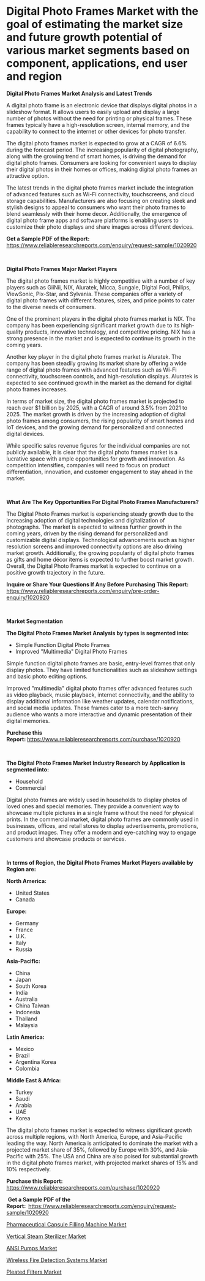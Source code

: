 <p><h1>Digital Photo Frames Market with the goal of estimating the market size and future growth potential of various market segments based on component, applications, end user and region</h1></p><p><strong>Digital Photo Frames Market Analysis and Latest Trends</strong></p>
<p><p>A digital photo frame is an electronic device that displays digital photos in a slideshow format. It allows users to easily upload and display a large number of photos without the need for printing or physical frames. These frames typically have a high-resolution screen, internal memory, and the capability to connect to the internet or other devices for photo transfer.</p><p>The digital photo frames market is expected to grow at a CAGR of 6.6% during the forecast period. The increasing popularity of digital photography, along with the growing trend of smart homes, is driving the demand for digital photo frames. Consumers are looking for convenient ways to display their digital photos in their homes or offices, making digital photo frames an attractive option.</p><p>The latest trends in the digital photo frames market include the integration of advanced features such as Wi-Fi connectivity, touchscreens, and cloud storage capabilities. Manufacturers are also focusing on creating sleek and stylish designs to appeal to consumers who want their photo frames to blend seamlessly with their home decor. Additionally, the emergence of digital photo frame apps and software platforms is enabling users to customize their photo displays and share images across different devices.</p></p>
<p><strong>Get a Sample PDF of the Report:&nbsp;</strong> <a href="https://www.reliableresearchreports.com/enquiry/request-sample/1020920">https://www.reliableresearchreports.com/enquiry/request-sample/1020920</a></p>
<p>&nbsp;</p>
<p><strong>Digital Photo Frames Major Market Players</strong></p>
<p><p>The digital photo frames market is highly competitive with a number of key players such as GiiNii, NIX, Aluratek, Micca, Sungale, Digital Foci, Philips, ViewSonic, Pix-Star, and Sylvania. These companies offer a variety of digital photo frames with different features, sizes, and price points to cater to the diverse needs of consumers.</p><p>One of the prominent players in the digital photo frames market is NIX. The company has been experiencing significant market growth due to its high-quality products, innovative technology, and competitive pricing. NIX has a strong presence in the market and is expected to continue its growth in the coming years.</p><p>Another key player in the digital photo frames market is Aluratek. The company has been steadily growing its market share by offering a wide range of digital photo frames with advanced features such as Wi-Fi connectivity, touchscreen controls, and high-resolution displays. Aluratek is expected to see continued growth in the market as the demand for digital photo frames increases.</p><p>In terms of market size, the digital photo frames market is projected to reach over $1 billion by 2025, with a CAGR of around 3.5% from 2021 to 2025. The market growth is driven by the increasing adoption of digital photo frames among consumers, the rising popularity of smart homes and IoT devices, and the growing demand for personalized and connected digital devices.</p><p>While specific sales revenue figures for the individual companies are not publicly available, it is clear that the digital photo frames market is a lucrative space with ample opportunities for growth and innovation. As competition intensifies, companies will need to focus on product differentiation, innovation, and customer engagement to stay ahead in the market.</p></p>
<p>&nbsp;</p>
<p><strong>What Are The Key Opportunities For Digital Photo Frames Manufacturers?</strong></p>
<p><p>The Digital Photo Frames market is experiencing steady growth due to the increasing adoption of digital technologies and digitalization of photographs. The market is expected to witness further growth in the coming years, driven by the rising demand for personalized and customizable digital displays. Technological advancements such as higher resolution screens and improved connectivity options are also driving market growth. Additionally, the growing popularity of digital photo frames as gifts and home décor items is expected to further boost market growth. Overall, the Digital Photo Frames market is expected to continue on a positive growth trajectory in the future.</p></p>
<p><strong>Inquire or Share Your Questions If Any Before Purchasing This Report:</strong> <a href="https://www.reliableresearchreports.com/enquiry/pre-order-enquiry/1020920">https://www.reliableresearchreports.com/enquiry/pre-order-enquiry/1020920</a></p>
<p>&nbsp;</p>
<p><strong>Market Segmentation</strong></p>
<p><strong>The Digital Photo Frames Market Analysis by types is segmented into:</strong></p>
<p><ul><li>Simple Function Digital Photo Frames</li><li>Improved "Multimedia" Digital Photo Frames</li></ul></p>
<p><p>Simple function digital photo frames are basic, entry-level frames that only display photos. They have limited functionalities such as slideshow settings and basic photo editing options.</p><p>Improved "multimedia" digital photo frames offer advanced features such as video playback, music playback, internet connectivity, and the ability to display additional information like weather updates, calendar notifications, and social media updates. These frames cater to a more tech-savvy audience who wants a more interactive and dynamic presentation of their digital memories.</p></p>
<p><strong>Purchase this Report:&nbsp;</strong><a href="https://www.reliableresearchreports.com/purchase/1020920">https://www.reliableresearchreports.com/purchase/1020920</a></p>
<p>&nbsp;</p>
<p><strong>The Digital Photo Frames Market Industry Research by Application is segmented into:</strong></p>
<p><ul><li>Household</li><li>Commercial</li></ul></p>
<p><p>Digital photo frames are widely used in households to display photos of loved ones and special memories. They provide a convenient way to showcase multiple pictures in a single frame without the need for physical prints. In the commercial market, digital photo frames are commonly used in businesses, offices, and retail stores to display advertisements, promotions, and product images. They offer a modern and eye-catching way to engage customers and showcase products or services.</p></p>
<p>&nbsp;</p>
<p><strong>In terms of Region, the Digital Photo Frames Market Players available by Region are:</strong></p>
<p>
    <p> <strong> North America: </strong>
        <ul>
            <li>United States</li>
            <li>Canada</li>
        </ul>
        </p> 
    <p> <strong> Europe: </strong>
        <ul>
            <li>Germany</li>
            <li>France</li>
            <li>U.K.</li>
            <li>Italy</li>
            <li>Russia</li>
        </ul>
        </p> 
    <p> <strong> Asia-Pacific: </strong>
        <ul>
            <li>China</li>
            <li>Japan</li>
            <li>South Korea</li>
            <li>India</li>
            <li>Australia</li>
            <li>China Taiwan</li>
            <li>Indonesia</li>
            <li>Thailand</li>
            <li>Malaysia</li>
        </ul>
        </p> 
    <p> <strong> Latin America: </strong>
        <ul>
            <li>Mexico</li>
            <li>Brazil</li>
            <li>Argentina Korea</li>
            <li>Colombia</li>
        </ul>
        </p> 
    <p> <strong> Middle East & Africa: </strong>
        <ul>
            <li>Turkey</li>
            <li>Saudi</li>
            <li>Arabia</li>
            <li>UAE</li>
            <li>Korea</li>
        </ul>
    </p>
    </p>
<p><p>The digital photo frames market is expected to witness significant growth across multiple regions, with North America, Europe, and Asia-Pacific leading the way. North America is anticipated to dominate the market with a projected market share of 35%, followed by Europe with 30%, and Asia-Pacific with 25%. The USA and China are also poised for substantial growth in the digital photo frames market, with projected market shares of 15% and 10% respectively.</p></p>
<p><strong>Purchase this Report: </strong><a href="https://www.reliableresearchreports.com/purchase/1020920">https://www.reliableresearchreports.com/purchase/1020920</a></p>
<p>&nbsp;<strong>Get a Sample PDF of the Report:&nbsp;&nbsp;</strong><a href="https://www.reliableresearchreports.com/enquiry/request-sample/1020920">https://www.reliableresearchreports.com/enquiry/request-sample/1020920</a></p>
<p><strong></strong></p>
<p><p><a href="https://medium.com/@dorothybrooks53/pharmaceutical-capsule-filling-machine-market-comprehensive-assessment-by-type-application-and-9cd363d0985e">Pharmaceutical Capsule Filling Machine Market</a></p><p><a href="https://medium.com/@shanieprice69879/vertical-steam-sterilizer-market-size-reveals-the-best-marketing-channels-in-global-industry-f9eb3211156a">Vertical Steam Sterilizer Market</a></p><p><a href="https://medium.com/@dorothybrooks53/ansi-pumps-market-outlook-industry-overview-and-forecast-2024-to-2031-21e8fc2ded2e">ANSI Pumps Market</a></p><p><a href="https://medium.com/@shanieprice69879/wireless-fire-detection-systems-market-insight-market-trends-growth-forecasted-from-2024-to-2031-83ce1f82178a">Wireless Fire Detection Systems Market</a></p><p><a href="https://medium.com/@ameliahaleyi77567/pleated-filters-market-the-key-to-successful-business-strategy-forecast-till-2031-76e287d89fb0">Pleated Filters Market</a></p></p>